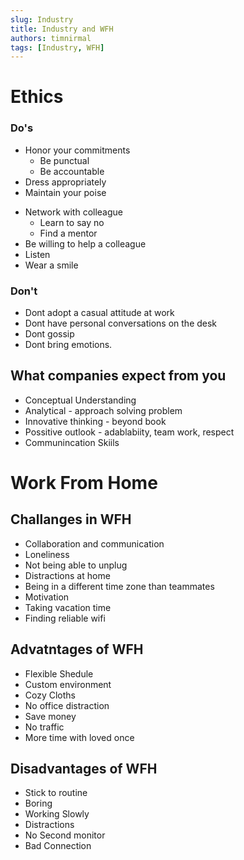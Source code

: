 ```yaml
---
slug: Industry
title: Industry and WFH
authors: timnirmal
tags: [Industry, WFH]
---
```


# Ethics

### Do's

- Honor your commitments
  - Be punctual
  - Be accountable
- Dress appropriately
- Maintain your poise
<!--truncate-->
- Network with colleague
  - Learn to say no
  - Find a mentor
- Be willing to help a colleague
- Listen
- Wear a smile

### Don't

- Dont adopt a casual attitude at work
- Dont have personal conversations on the desk
- Dont gossip
- Dont bring emotions.


## What companies expect from you

- Conceptual Understanding
- Analytical - approach solving problem
- Innovative thinking - beyond book
- Possitive outlook - adablabiity, team work, respect
- Communincation Skiils


# Work From Home

## Challanges in WFH
- Collaboration and communication
- Loneliness
- Not being able to unplug
- Distractions at home
- Being in a different time zone than teammates
- Motivation
- Taking vacation time
- Finding reliable wifi

## Advatntages of WFH
- Flexible Shedule
- Custom environment
- Cozy Cloths
- No office distraction
- Save money
- No traffic
- More time with loved once

## Disadvantages of WFH
- Stick to routine
- Boring
- Working Slowly
- Distractions
- No Second monitor
- Bad Connection
	
